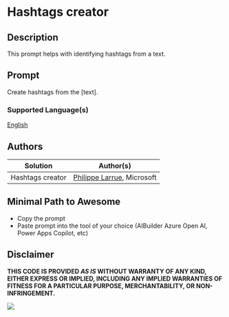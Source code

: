 # Hashtags creator

## Description

This prompt helps with identifying hashtags from a text.

## Prompt

Create hashtags from the [text].

### Supported Language(s)

[English](./en-us/prompt.md)

## Authors

Solution|Author(s)
--------|---------
Hashtags creator | [Philippe Larrue](https://github.com/Phil-cmd), Microsoft

## Minimal Path to Awesome

* Copy the prompt
* Paste prompt into the tool of your choice (AIBuilder Azure Open AI, Power Apps Copilot, etc)

## Disclaimer

**THIS CODE IS PROVIDED *AS IS* WITHOUT WARRANTY OF ANY KIND, EITHER EXPRESS OR IMPLIED, INCLUDING ANY IMPLIED WARRANTIES OF FITNESS FOR A PARTICULAR PURPOSE, MERCHANTABILITY, OR NON-INFRINGEMENT.**

<img src="https://m365-visitor-stats.azurewebsites.net/powerplatform-prompts/samples/ai-builder/hashtags-creator" aria-hidden="true" />
